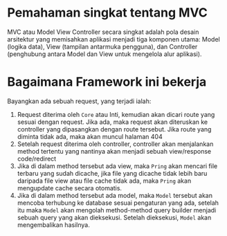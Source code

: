 # Pemahaman singkat tentang MVC
MVC atau Model View Controller secara singkat adalah pola desain arsitektur yang memisahkan aplikasi menjadi tiga komponen utama: Model (logika data), View (tampilan antarmuka pengguna), dan Controller (penghubung antara Model dan View untuk mengelola alur aplikasi).

# Bagaimana Framework ini bekerja
Bayangkan ada sebuah request, yang terjadi ialah:
1. Request diterima oleh `Core` atau Inti, kemudian akan dicari route yang sesuai dengan request. Jika ada, maka request akan diteruskan ke controller yang dipasangkan dengan route tersebut. Jika route yang diminta tidak ada, maka akan muncul halaman 404
2. Setelah request diterima oleh controller, controller akan menjalankan method tertentu yang nantinya akan menjadi sebuah view/response code/redirect
3. Jika di dalam method tersebut ada view, maka `Pring` akan mencari file terbaru yang sudah dicache, jika file yang dicache tidak lebih baru daripada file view atau file cache tidak ada, maka `Pring` akan mengupdate cache secara otomatis.
4. Jika di dalam method tersebut ada model, maka `Model` tersebut akan mencoba terhubung ke database sesuai pengaturan yang ada, setelah itu maka `Model` akan mengolah method-method query builder menjadi sebuah query yang akan dieksekusi. Setelah dieksekusi, `Model` akan mengembalikan hasilnya.
